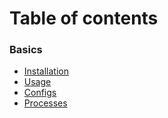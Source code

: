# Table of contents

### Basics

* [Installation](basics/installation.md)
* [Usage](basics/usage.md)
* [Configs](basics/configs.md)
* [Processes](basics/processes.md)

